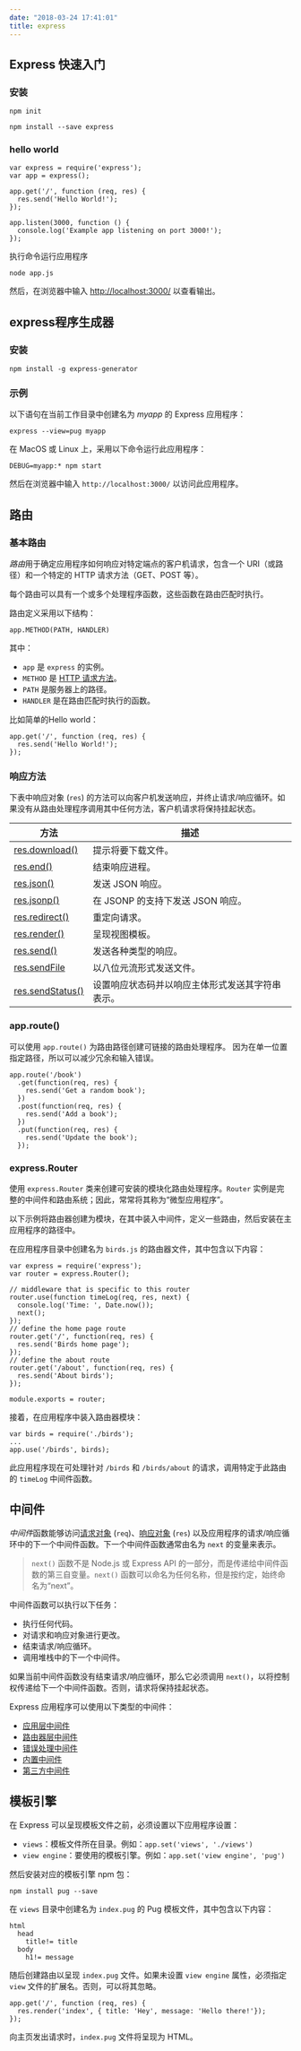 ```yaml
---
date: "2018-03-24 17:41:01"
title: express
---
```


## Express 快速入门

### 安装

```
npm init

npm install --save express
```

### hello world

```
var express = require('express');
var app = express();

app.get('/', function (req, res) {
  res.send('Hello World!');
});

app.listen(3000, function () {
  console.log('Example app listening on port 3000!');
});
```

执行命令运行应用程序

```
node app.js
```

然后，在浏览器中输入 <http://localhost:3000/> 以查看输出。

## express程序生成器

### 安装

```
npm install -g express-generator
```

### 示例

以下语句在当前工作目录中创建名为 *myapp* 的 Express 应用程序：

```
express --view=pug myapp
```

在 MacOS 或 Linux 上，采用以下命令运行此应用程序：

```
DEBUG=myapp:* npm start
```

然后在浏览器中输入 `http://localhost:3000/` 以访问此应用程序。

## 路由

### 基本路由

*路由*用于确定应用程序如何响应对特定端点的客户机请求，包含一个 URI（或路径）和一个特定的 HTTP 请求方法（GET、POST 等）。

每个路由可以具有一个或多个处理程序函数，这些函数在路由匹配时执行。

路由定义采用以下结构：

```
app.METHOD(PATH, HANDLER)
```

其中：

- `app` 是 `express` 的实例。
- `METHOD` 是 [HTTP 请求方法](http://en.wikipedia.org/wiki/Hypertext_Transfer_Protocol)。
- `PATH` 是服务器上的路径。
- `HANDLER` 是在路由匹配时执行的函数。

比如简单的Hello world：

```
app.get('/', function (req, res) {
  res.send('Hello World!');
});
```

### 响应方法

下表中响应对象 (`res`) 的方法可以向客户机发送响应，并终止请求/响应循环。如果没有从路由处理程序调用其中任何方法，客户机请求将保持挂起状态。

| 方法                                                         | 描述                                             |
| ------------------------------------------------------------ | ------------------------------------------------ |
| [res.download()](http://expressjs.com/zh-cn/4x/api.html#res.download) | 提示将要下载文件。                               |
| [res.end()](http://expressjs.com/zh-cn/4x/api.html#res.end)  | 结束响应进程。                                   |
| [res.json()](http://expressjs.com/zh-cn/4x/api.html#res.json) | 发送 JSON 响应。                                 |
| [res.jsonp()](http://expressjs.com/zh-cn/4x/api.html#res.jsonp) | 在 JSONP 的支持下发送 JSON 响应。                |
| [res.redirect()](http://expressjs.com/zh-cn/4x/api.html#res.redirect) | 重定向请求。                                     |
| [res.render()](http://expressjs.com/zh-cn/4x/api.html#res.render) | 呈现视图模板。                                   |
| [res.send()](http://expressjs.com/zh-cn/4x/api.html#res.send) | 发送各种类型的响应。                             |
| [res.sendFile](http://expressjs.com/zh-cn/4x/api.html#res.sendFile) | 以八位元流形式发送文件。                         |
| [res.sendStatus()](http://expressjs.com/zh-cn/4x/api.html#res.sendStatus) | 设置响应状态码并以响应主体形式发送其字符串表示。 |

### app.route()

可以使用 `app.route()` 为路由路径创建可链接的路由处理程序。 因为在单一位置指定路径，所以可以减少冗余和输入错误。

```
app.route('/book')
  .get(function(req, res) {
    res.send('Get a random book');
  })
  .post(function(req, res) {
    res.send('Add a book');
  })
  .put(function(req, res) {
    res.send('Update the book');
  });
```

### express.Router

使用 `express.Router` 类来创建可安装的模块化路由处理程序。`Router` 实例是完整的中间件和路由系统；因此，常常将其称为“微型应用程序”。

以下示例将路由器创建为模块，在其中装入中间件，定义一些路由，然后安装在主应用程序的路径中。

在应用程序目录中创建名为 `birds.js` 的路由器文件，其中包含以下内容：

```
var express = require('express');
var router = express.Router();

// middleware that is specific to this router
router.use(function timeLog(req, res, next) {
  console.log('Time: ', Date.now());
  next();
});
// define the home page route
router.get('/', function(req, res) {
  res.send('Birds home page');
});
// define the about route
router.get('/about', function(req, res) {
  res.send('About birds');
});

module.exports = router;
```

接着，在应用程序中装入路由器模块：

```
var birds = require('./birds');
...
app.use('/birds', birds);
```

此应用程序现在可处理针对 `/birds` 和 `/birds/about` 的请求，调用特定于此路由的 `timeLog` 中间件函数。

## 中间件

*中间件*函数能够访问[请求对象](http://expressjs.com/zh-cn/4x/api.html#req) (`req`)、[响应对象](http://expressjs.com/zh-cn/4x/api.html#res) (`res`) 以及应用程序的请求/响应循环中的下一个中间件函数。下一个中间件函数通常由名为 `next` 的变量来表示。

> `next()` 函数不是 Node.js 或 Express API 的一部分，而是传递给中间件函数的第三自变量。`next()` 函数可以命名为任何名称，但是按约定，始终命名为“next”。

中间件函数可以执行以下任务：

- 执行任何代码。
- 对请求和响应对象进行更改。
- 结束请求/响应循环。
- 调用堆栈中的下一个中间件。

如果当前中间件函数没有结束请求/响应循环，那么它必须调用 `next()`，以将控制权传递给下一个中间件函数。否则，请求将保持挂起状态。

Express 应用程序可以使用以下类型的中间件：

- [应用层中间件](http://expressjs.com/zh-cn/guide/using-middleware.html#middleware.application)
- [路由器层中间件](http://expressjs.com/zh-cn/guide/using-middleware.html#middleware.router)
- [错误处理中间件](http://expressjs.com/zh-cn/guide/using-middleware.html#middleware.error-handling)
- [内置中间件](http://expressjs.com/zh-cn/guide/using-middleware.html#middleware.built-in)
- [第三方中间件](http://expressjs.com/zh-cn/guide/using-middleware.html#middleware.third-party)

## 模板引擎

在 Express 可以呈现模板文件之前，必须设置以下应用程序设置：

- `views`：模板文件所在目录。例如：`app.set('views', './views')`
- `view engine`：要使用的模板引擎。例如：`app.set('view engine', 'pug')`

然后安装对应的模板引擎 npm 包：

```
npm install pug --save
```

在 `views` 目录中创建名为 `index.pug` 的 Pug 模板文件，其中包含以下内容：

```
html
  head
    title!= title
  body
    h1!= message
```

随后创建路由以呈现 `index.pug` 文件。如果未设置 `view engine` 属性，必须指定 `view` 文件的扩展名。否则，可以将其忽略。

```
app.get('/', function (req, res) {
  res.render('index', { title: 'Hey', message: 'Hello there!'});
});
```

向主页发出请求时，`index.pug` 文件将呈现为 HTML。